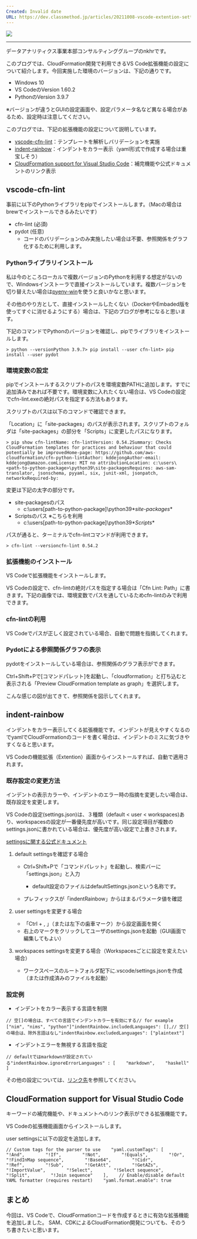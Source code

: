 ```yaml
---
Created: Invalid date
URL: https://dev.classmethod.jp/articles/20211008-vscode-extention-settings/
---
```

[![](https://cdn-ssl-devio-img.classmethod.jp/wp-content/uploads/2020/06/vscode-2020-eyecatch-1200x630-1.png)](https://cdn-ssl-devio-img.classmethod.jp/wp-content/uploads/2020/06/vscode-2020-eyecatch-1200x630-1.png)

---

データアナリティクス事業本部コンサルティンググループのnkhrです。

このブログでは、CloudFormation開発で利用できるVS Code拡張機能の設定について紹介します。今回実施した環境のバージョンは、下記の通りです。

- Windows 10
- VS CodeのVersion 1.60.2
- PythonのVersion 3.9.7

※バージョンが違うとGUIの設定画面や、設定パラメータ名など異なる場合があるため、設定時は注意してください。

このブログでは、下記の拡張機能の設定について説明しています。

- [vscode-cfn-lint](https://marketplace.visualstudio.com/items?itemName=kddejong.vscode-cfn-lint)：テンプレートを解析しバリデーションを実施
- [indent-rainbow](https://marketplace.visualstudio.com/items?itemName=oderwat.indent-rainbow)：インデントをカラー表示（yaml形式で作成する場合は重宝しそう）
- [CloudFormation support for Visual Studio Code](https://github.com/aws-scripting-guy/cform-VSCode)：補完機能や公式ドキュメントのリンク表示

## vscode-cfn-lint

事前に以下のPythonライブラリをpipでインストールします。（Macの場合はbrewでインストールできるみたいです）

- cfn-lint (必須)
- pydot (任意)
    - コードのバリデーションのみ実施したい場合は不要、参照関係をグラフ化するために利用します。

### Pythonライブラリインストール

私は今のところローカルで複数バージョンのPythonを利用する想定がないので、Windowsインストーラで直接インストールしています。複数バージョンを切り替えたい場合は[pyenv-win](https://github.com/pyenv-win/pyenv-win)を使うと良いかなと思います。

その他のやり方として、直接インストールしたくない（DockerやEmbaded版を使ってすぐに消せるようにする）場合は、下記のブログが参考になると思います。

下記のコマンドでPythonのバージョンを確認し、pipでライブラリをインストールします。

```
> python --versionPython 3.9.7> pip install --user cfn-lint> pip install --user pydot
```

### 環境変数の設定

pipでインストールするスクリプトのパスを環境変数PATHに追加します。すでに追加済みであれば不要です。環境変数に入れたくない場合は、VS Codeの設定でcfn-lint.exeの絶対パスを指定する方法もあります。

スクリプトのパスは以下のコマンドで確認できます。

「Location」に「site-packages」のパスが表示されます。スクリプトのフォルダは「site-packages」の部分を「Scripts」に変更したパスになります。

```
> pip show cfn-lintName: cfn-lintVersion: 0.54.2Summary: Checks CloudFormation templates for practices and behaviour that could potentially be improvedHome-page: https://github.com/aws-cloudformation/cfn-python-lintAuthor: kddejongAuthor-email: kddejong@amazon.comLicense: MIT no attributionLocation: c:\users\<path-to-python-package>\python39\site-packagesRequires: aws-sam-translator, jsonschema, pyyaml, six, junit-xml, jsonpatch, networkxRequired-by:
```

変更は下記の太字の部分です。

- site-packagesのパス
    - c:\users[path-to-python-package]\python39\**site-packages**
- Scriptsのパス ※こちらを利用
    - c:\users[path-to-python-package]\python39\**Scripts**

パスが通ると、ターミナルでcfn-lintコマンドが利用できます。

```
> cfn-lint --versioncfn-lint 0.54.2
```

### 拡張機能のインストール

VS Codeで拡張機能をインストールします。

VS Codeの設定で、cfn-lintの絶対パスを指定する場合は「Cfn Lint: Path」に書きます。下記の画像では、環境変数でパスを通しているためcfn-lintのみで利用できます。

### cfn-lintの利用

VS Codeでパスが正しく設定されている場合、自動で問題を指摘してくれます。

### Pydotによる参照関係グラフの表示

pydotをインストールしている場合は、参照関係のグラフ表示ができます。

Ctrl+Shift+Pで[コマンドパレット]を起動し、「cloudformation」と打ち込むと表示される「Preview CloudFormation template as graph」を選択します。

こんな感じの図が出てきて、参照関係を図示してくれます。

## indent-rainbow

インデントをカラー表示してくる拡張機能です。インデントが見えやすくなるのでyamlでCloudFormationのコードを書く場合は、インデントのミスに気づきやすくなると思います。

VS Codeの機能拡張（Extention）画面からインストールすれば、自動で適用されます。

### 既存設定の変更方法

インデントの表示カラーや、インデントのエラー時の指摘を変更したい場合は、既存設定を変更します。

VS Codeの設定(settings.json)は、３種類（default < user < workspaces)あり、workspacesの設定が一番優先度が高いです。同じ設定項目が複数のsettings.jsonに書かれている場合は、優先度が高い設定で上書きされます。

[settingsに関する公式ドキュメント](https://code.visualstudio.com/docs/getstarted/settings)

1. default settingsを確認する場合
    - Ctrl+Shift+Pで「コマンドパレット」を起動し、検索バーに「settings.json」と入力
        - default設定のファイルはdefaultSettings.jsonという名称です。
            
    - プレフィックスが「indentRainbow」からはまるパラメータ値を確認
2. user settingsを変更する場合
    
    - 「Ctrl + , 」（または左下の歯車マーク）から設定画面を開く
    - 右上のマークをクリックしてユーザのsettings.jsonを起動（GUI画面で編集してもよい）
        
3. workspaces settingsを変更する場合（Workspacesごとに設定を変えたい場合）
    
    - ワークスペースのルートフォルダ配下に.vscode/settings.jsonを作成（または作成済みのファイルを起動）

### 設定例

- インデントをカラー表示する言語を制限

```
// 空[]の場合は、すべての言語でインデントカラーを有効にする// for example ["nim", "nims", "python"]"indentRainbow.includedLanguages": [],// 空[]の場合は、除外言語はなし"indentRainbow.excludedLanguages": ["plaintext"]
```

- インデントエラーを無視する言語を指定

```
// defaultではmarkdownが設定されている"indentRainbow.ignoreErrorLanguages" : [    "markdown",    "haskell" ]
```

その他の設定については、[リンク先](https://marketplace.visualstudio.com/items?itemName=oderwat.indent-rainbow)を参照してください。

## CloudFormation support for Visual Studio Code

キーワードの補完機能や、ドキュメントへのリンク表示ができる拡張機能です。

VS Codeの拡張機能画面からインストールします。

user settingsに以下の設定を追加します。

```
// Custom tags for the parser to use    "yaml.customTags": [        "!And",        "!If",        "!Not",        "!Equals",        "!Or",        "!FindInMap sequence",        "!Base64",        "!Cidr",        "!Ref",        "!Sub",        "!GetAtt",        "!GetAZs",        "!ImportValue",        "!Select",        "!Select sequence",        "!Split",        "!Join sequence"    ],    // Enable/disable default YAML formatter (requires restart)    "yaml.format.enable": true
```

## まとめ

今回は、VS Codeで、CloudFormationコードを作成するときに有効な拡張機能を追加しました。 SAM、CDKによるCloudFormation開発についても、そのうち書きたいと思います。